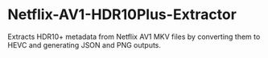 # Netflix-AV1-HDR10Plus-Extractor
Extracts HDR10+ metadata from Netflix AV1 MKV files by converting them to HEVC and generating JSON and PNG outputs.
